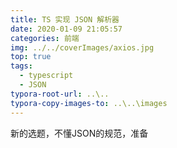 ```yaml
---
title: TS 实现 JSON 解析器
date: 2020-01-09 21:05:57
categories: 前端
img: ../../coverImages/axios.jpg
top: true
tags:
  - typescript
  - JSON
typora-root-url: ..\..
typora-copy-images-to: ..\..\images
---
```






新的选题，不懂JSON的规范，准备